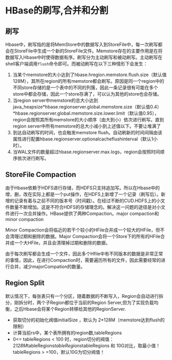 # HBase的刷写,合并和分割

## 刷写

Hbase中，刷写指的是将MemStore中的数据写入到StoreFile中，每一次刷写都会在StoreFile中生成一个新的StoreFile文件。Memstore存在的主要作用是在将数据写入Hbase中时使得数据有序。刷写分为主动刷写和被动刷写。主动刷写在shell客户端调用`flush`命令即可。而被动刷写在以下三种情形下会发生：

1. 当某个memstore的大小达到了hbase.hregion.memstore.flush.size（默认值128M），其所在region的所有memstore都会刷写。原因是同一个region中的不同store存储的是一个表中的不同的列簇，因此一条记录很有可能在多个store中都会存储，因此一个store存满了，可以认为其他的store也会存储。
2. 当region server中memstore的总大小达到java_heapsize*hbase.regionserver.global.memstore.size（默认值0.4）*hbase.regionserver.global.memstore.size.lower.limit（默认值0.95），region会按照其所有memstore的大小顺序（由大到小）依次进行刷写。直到region server中所有memstore的总大小减小到上述值以下。不要让堆满了
3. 到达自动刷写的时间，也会触发memstore flush。自动刷新的时间间隔由该属性进行配置hbase.regionserver.optionalcacheflushinterval（默认1小时）。
4. 当WAL文件的数量超过hbase.regionserver.max.logs，region会按照时间顺序依次进行刷写。

## StoreFile Compaction

由于Hbase依赖于HDFS进行存储，而HDFS只支持追加写。所以在Hbase中的增，删，改在实际上都是一个put操作，在HDFS上新增了一个记录（刷写后）。新增的记录有着与之前不同的版本号（时间戳）。在经过不断的CUD.HDFS上的小文件数量不断增加。这是不符合HDFS的存储理念的。解决这一问题的途径是对小文件进行一次合并操作。HBase提供了两种Compaction。major compaction和minor compaction

Minor Compaction会将临近的若干个较小的HFile合并成一个较大的HFile，但不会清理过期和删除的数据。Major Compaction会将一个Store下的所有的HFile合并成一个大HFile，并且会清理掉过期和删除的数据。

由于每次刷写都会生成一个文件，因此多个Hfile中有不同版本的数据是非常正常的事情，因此，在进行Compaction时，需要遍历所有的文件，因此需要经常的进行合并，减少majorCompation的数量。


## Region Split

默认情况下，每张表只有一个分区，随着数据的不断写入，Region会自动进行拆分，刚拆分时，两个子Region都位于当前的Region Server,但为了实现负载均衡，之后Hbase会将某个Region转移给其他的RegionServer.

- 获取切分的初始化阀值initialSize ，默认为 2*128M（memstore达到flush的限制）
- 计算当前rs中，某个表所拥有的region数,tableRegions
- 0<= tableRegions < 100 时，region切分的阀值：  2*128M*tableRegions*tableRegions*tableRegions 和 10G对比，取最小值！tableRegions > =100，默认10G为切分阀值！
